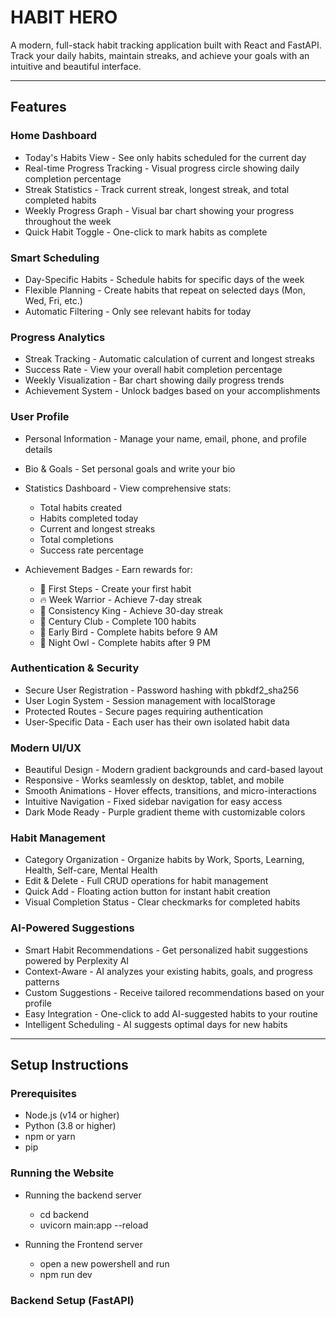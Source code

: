 # HABIT HERO

A modern, full-stack habit tracking application built with React and FastAPI. Track your daily habits, maintain streaks, and achieve your goals with an intuitive and beautiful interface.

---

##  Features

### Home Dashboard
- Today's Habits View - See only habits scheduled for the current day
- Real-time Progress Tracking - Visual progress circle showing daily completion percentage
- Streak Statistics - Track current streak, longest streak, and total completed habits
- Weekly Progress Graph - Visual bar chart showing your progress throughout the week
- Quick Habit Toggle - One-click to mark habits as complete

### Smart Scheduling
- Day-Specific Habits - Schedule habits for specific days of the week
- Flexible Planning - Create habits that repeat on selected days (Mon, Wed, Fri, etc.)
- Automatic Filtering - Only see relevant habits for today

### Progress Analytics
- Streak Tracking - Automatic calculation of current and longest streaks
- Success Rate - View your overall habit completion percentage
- Weekly Visualization - Bar chart showing daily progress trends
- Achievement System - Unlock badges based on your accomplishments

### User Profile
- Personal Information - Manage your name, email, phone, and profile details
- Bio & Goals - Set personal goals and write your bio
- Statistics Dashboard - View comprehensive stats:
  - Total habits created
  - Habits completed today
  - Current and longest streaks
  - Total completions
  - Success rate percentage

  
- Achievement Badges - Earn rewards for:
  - 🎯 First Steps - Create your first habit
  - 🔥 Week Warrior - Achieve 7-day streak
  - 👑 Consistency King - Achieve 30-day streak
  - 💯 Century Club - Complete 100 habits
  - 🌅 Early Bird - Complete habits before 9 AM
  - 🦉 Night Owl - Complete habits after 9 PM

### Authentication & Security
- Secure User Registration - Password hashing with pbkdf2_sha256
- User Login System - Session management with localStorage
- Protected Routes - Secure pages requiring authentication
- User-Specific Data - Each user has their own isolated habit data

### Modern UI/UX
- Beautiful Design - Modern gradient backgrounds and card-based layout
- Responsive - Works seamlessly on desktop, tablet, and mobile
- Smooth Animations - Hover effects, transitions, and micro-interactions
- Intuitive Navigation - Fixed sidebar navigation for easy access
- Dark Mode Ready - Purple gradient theme with customizable colors

### Habit Management
- Category Organization - Organize habits by Work, Sports, Learning, Health, Self-care, Mental Health
- Edit & Delete - Full CRUD operations for habit management
- Quick Add - Floating action button for instant habit creation
- Visual Completion Status - Clear checkmarks for completed habits

### AI-Powered Suggestions
- Smart Habit Recommendations - Get personalized habit suggestions powered by Perplexity AI
- Context-Aware - AI analyzes your existing habits, goals, and progress patterns
- Custom Suggestions - Receive tailored recommendations based on your profile
- Easy Integration - One-click to add AI-suggested habits to your routine
- Intelligent Scheduling - AI suggests optimal days for new habits

---

## Setup Instructions

### Prerequisites
- Node.js (v14 or higher)
- Python (3.8 or higher)
- npm or yarn
- pip

### Running the Website
- Running the backend server
  - cd backend
  - uvicorn main:app --reload

- Running the Frontend server
  - open a new powershell and run
  - npm run dev




### Backend Setup (FastAPI)
